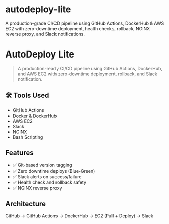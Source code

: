 # autodeploy-lite
A production-grade CI/CD pipeline using GitHub Actions, DockerHub &amp; AWS EC2 with zero-downtime deployment, health checks, rollback, NGINX reverse proxy, and Slack notifications.

#  AutoDeploy Lite

> A production-ready CI/CD pipeline using GitHub Actions, DockerHub, and AWS EC2 with zero-downtime deployment, rollback, and Slack notification.

## 🛠 Tools Used

- GitHub Actions
- Docker & DockerHub
- AWS EC2
- Slack
- NGINX
- Bash Scripting

##  Features

- ✅ Git-based version tagging
- ✅ Zero downtime deploys (Blue-Green)
- ✅ Slack alerts on success/failure
- ✅ Health check and rollback safety
- ✅ NGINX reverse proxy

##  Architecture

GitHub → GitHub Actions → DockerHub → EC2 (Pull + Deploy) → Slack
